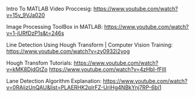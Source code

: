 Intro To MATLAB Video Proccesig: https://www.youtube.com/watch?v=15v_9VJa020

Image Processing ToolBox in MATLAB:   https://www.youtube.com/watch?v=1-jURfDzP1s&t=246s

Line Detection Using Hough Transform | Computer Vision Training:   https://www.youtube.com/watch?v=zy0932i2yog

Hough Transfom Tutorials:  https://www.youtube.com/watch?v=kMK8DjdGtZo 
                           https://www.youtube.com/watch?v=4zHbI-fFIlI
                           
Lane Detection Algorithm Explanation: https://www.youtube.com/watch?v=0RAijzUnQAU&list=PLAERHK2plrFZ-UriHg4NBkYnj7RP-6bi1 

